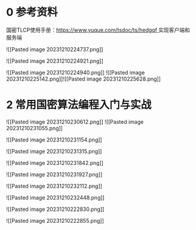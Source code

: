 # 0 参考资料

国密TLCP使用手册：[https://www.yuque.com/tsdoc/ts/hedgqf ](https://www.yuque.com/tsdoc/ts/hedgqf)  实现客户端和服务端



![[Pasted image 20231210224737.png]]


![[Pasted image 20231210224921.png]]


![[Pasted image 20231210224940.png]]
![[Pasted image 20231210225142.png]]![[Pasted image 20231210225628.png]]


# 2 常用国密算法编程入门与实战

![[Pasted image 20231210230612.png]]
![[Pasted image 20231210231055.png]]


![[Pasted image 20231210231154.png]]

![[Pasted image 20231210231315.png]]


![[Pasted image 20231210231842.png]]

![[Pasted image 20231210231927.png]]

![[Pasted image 20231210232112.png]]

![[Pasted image 20231210232448.png]]

![[Pasted image 20231210222830.png]]

![[Pasted image 20231210222855.png]]

